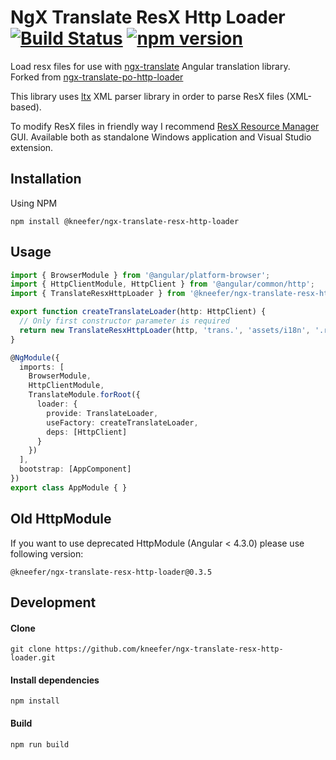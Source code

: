 # NgX Translate ResX Http Loader [![Build Status](https://travis-ci.org/kneefer/ngx-translate-resx-http-loader.svg?branch=master)](https://travis-ci.org/kneefer/ngx-translate-resx-http-loader) [![npm version](https://img.shields.io/npm/v/@kneefer/ngx-translate-resx-http-loader.svg)](https://www.npmjs.com/package/@kneefer/ngx-translate-resx-http-loader)
Load resx files for use with [ngx-translate](https://github.com/ngx-translate/core) Angular translation library.   
Forked from [ngx-translate-po-http-loader](https://github.com/biesbjerg/ngx-translate-po-http-loader)

This library uses [ltx](https://github.com/node-xmpp/ltx) XML parser library in order to parse ResX files (XML-based).

To modify ResX files in friendly way I recommend [ResX Resource Manager](https://github.com/tom-englert/ResXResourceManager) GUI. Available both as standalone Windows application and Visual Studio extension.

## Installation
Using NPM
```
npm install @kneefer/ngx-translate-resx-http-loader
```

## Usage
```ts
import { BrowserModule } from '@angular/platform-browser';
import { HttpClientModule, HttpClient } from '@angular/common/http';
import { TranslateResxHttpLoader } from '@kneefer/ngx-translate-resx-http-loader';

export function createTranslateLoader(http: HttpClient) {
  // Only first constructor parameter is required
  return new TranslateResxHttpLoader(http, 'trans.', 'assets/i18n', '.resx');
}

@NgModule({
  imports: [
    BrowserModule,
    HttpClientModule,
    TranslateModule.forRoot({
      loader: {
        provide: TranslateLoader,
        useFactory: createTranslateLoader,
        deps: [HttpClient]
      }
    })
  ],
  bootstrap: [AppComponent]
})
export class AppModule { }
```

## Old HttpModule
If you want to use deprecated HttpModule (Angular < 4.3.0) please use following version:
```
@kneefer/ngx-translate-resx-http-loader@0.3.5
```

## Development
#### Clone
```
git clone https://github.com/kneefer/ngx-translate-resx-http-loader.git
```
#### Install dependencies
```
npm install
```  
#### Build
```
npm run build
```
